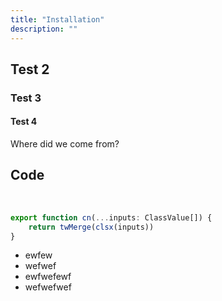 ```yaml
---
title: "Installation"
description: ""
---
```


## Test 2

### Test 3

#### Test 4

Where did we come from?

## Code

<br/>

```typescript
export function cn(...inputs: ClassValue[]) {
    return twMerge(clsx(inputs))
}
```

- ewfew
- wefwef
- ewfwefewf
- wefwefwef